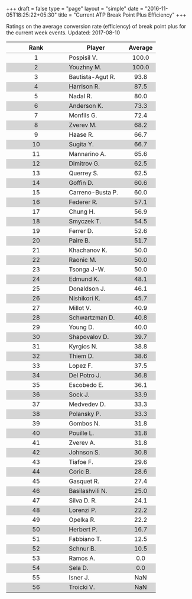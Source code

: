 +++
draft = false
type = "page" 
layout = "simple"
date = "2016-11-05T18:25:22+05:30"
title = "Current ATP Break Point Plus Efficiency"
+++


Ratings on the average conversion rate (efficiency) of break point plus for the current week events. Updated: 2017-08-10


<table class='gmisc_table' style='border-collapse: collapse; margin-top: 1em; margin-bottom: 1em;' >
<thead>
<tr>
<th style='border-bottom: 1px solid grey; border-top: 2px solid grey; text-align: center;'>Rank</th>
<th style='border-bottom: 1px solid grey; border-top: 2px solid grey; text-align: center;'>Player</th>
<th style='border-bottom: 1px solid grey; border-top: 2px solid grey; text-align: center;'>Average</th>
</tr>
</thead>
<tbody>
<tr>
<td style='width:40%; text-align: center;'>1</td>
<td style='width:40%; text-align: left;'>Pospisil V.</td>
<td style='width:40%; text-align: center;'>100.0</td>
</tr>
<tr style='background-color: #d6d6d6;'>
<td style='width:40%; background-color: #d6d6d6; text-align: center;'>2</td>
<td style='width:40%; background-color: #d6d6d6; text-align: left;'>Youzhny M.</td>
<td style='width:40%; background-color: #d6d6d6; text-align: center;'>100.0</td>
</tr>
<tr>
<td style='width:40%; text-align: center;'>3</td>
<td style='width:40%; text-align: left;'>Bautista-Agut R.</td>
<td style='width:40%; text-align: center;'>93.8</td>
</tr>
<tr style='background-color: #d6d6d6;'>
<td style='width:40%; background-color: #d6d6d6; text-align: center;'>4</td>
<td style='width:40%; background-color: #d6d6d6; text-align: left;'>Harrison R.</td>
<td style='width:40%; background-color: #d6d6d6; text-align: center;'>87.5</td>
</tr>
<tr>
<td style='width:40%; text-align: center;'>5</td>
<td style='width:40%; text-align: left;'>Nadal R.</td>
<td style='width:40%; text-align: center;'>80.0</td>
</tr>
<tr style='background-color: #d6d6d6;'>
<td style='width:40%; background-color: #d6d6d6; text-align: center;'>6</td>
<td style='width:40%; background-color: #d6d6d6; text-align: left;'>Anderson K.</td>
<td style='width:40%; background-color: #d6d6d6; text-align: center;'>73.3</td>
</tr>
<tr>
<td style='width:40%; text-align: center;'>7</td>
<td style='width:40%; text-align: left;'>Monfils G.</td>
<td style='width:40%; text-align: center;'>72.4</td>
</tr>
<tr style='background-color: #d6d6d6;'>
<td style='width:40%; background-color: #d6d6d6; text-align: center;'>8</td>
<td style='width:40%; background-color: #d6d6d6; text-align: left;'>Zverev M.</td>
<td style='width:40%; background-color: #d6d6d6; text-align: center;'>68.2</td>
</tr>
<tr>
<td style='width:40%; text-align: center;'>9</td>
<td style='width:40%; text-align: left;'>Haase R.</td>
<td style='width:40%; text-align: center;'>66.7</td>
</tr>
<tr style='background-color: #d6d6d6;'>
<td style='width:40%; background-color: #d6d6d6; text-align: center;'>10</td>
<td style='width:40%; background-color: #d6d6d6; text-align: left;'>Sugita Y.</td>
<td style='width:40%; background-color: #d6d6d6; text-align: center;'>66.7</td>
</tr>
<tr>
<td style='width:40%; text-align: center;'>11</td>
<td style='width:40%; text-align: left;'>Mannarino A.</td>
<td style='width:40%; text-align: center;'>65.6</td>
</tr>
<tr style='background-color: #d6d6d6;'>
<td style='width:40%; background-color: #d6d6d6; text-align: center;'>12</td>
<td style='width:40%; background-color: #d6d6d6; text-align: left;'>Dimitrov G.</td>
<td style='width:40%; background-color: #d6d6d6; text-align: center;'>62.5</td>
</tr>
<tr>
<td style='width:40%; text-align: center;'>13</td>
<td style='width:40%; text-align: left;'>Querrey S.</td>
<td style='width:40%; text-align: center;'>62.5</td>
</tr>
<tr style='background-color: #d6d6d6;'>
<td style='width:40%; background-color: #d6d6d6; text-align: center;'>14</td>
<td style='width:40%; background-color: #d6d6d6; text-align: left;'>Goffin D.</td>
<td style='width:40%; background-color: #d6d6d6; text-align: center;'>60.6</td>
</tr>
<tr>
<td style='width:40%; text-align: center;'>15</td>
<td style='width:40%; text-align: left;'>Carreno-Busta P.</td>
<td style='width:40%; text-align: center;'>60.0</td>
</tr>
<tr style='background-color: #d6d6d6;'>
<td style='width:40%; background-color: #d6d6d6; text-align: center;'>16</td>
<td style='width:40%; background-color: #d6d6d6; text-align: left;'>Federer R.</td>
<td style='width:40%; background-color: #d6d6d6; text-align: center;'>57.1</td>
</tr>
<tr>
<td style='width:40%; text-align: center;'>17</td>
<td style='width:40%; text-align: left;'>Chung H.</td>
<td style='width:40%; text-align: center;'>56.9</td>
</tr>
<tr style='background-color: #d6d6d6;'>
<td style='width:40%; background-color: #d6d6d6; text-align: center;'>18</td>
<td style='width:40%; background-color: #d6d6d6; text-align: left;'>Smyczek T.</td>
<td style='width:40%; background-color: #d6d6d6; text-align: center;'>54.5</td>
</tr>
<tr>
<td style='width:40%; text-align: center;'>19</td>
<td style='width:40%; text-align: left;'>Ferrer D.</td>
<td style='width:40%; text-align: center;'>52.6</td>
</tr>
<tr style='background-color: #d6d6d6;'>
<td style='width:40%; background-color: #d6d6d6; text-align: center;'>20</td>
<td style='width:40%; background-color: #d6d6d6; text-align: left;'>Paire B.</td>
<td style='width:40%; background-color: #d6d6d6; text-align: center;'>51.7</td>
</tr>
<tr>
<td style='width:40%; text-align: center;'>21</td>
<td style='width:40%; text-align: left;'>Khachanov K.</td>
<td style='width:40%; text-align: center;'>50.0</td>
</tr>
<tr style='background-color: #d6d6d6;'>
<td style='width:40%; background-color: #d6d6d6; text-align: center;'>22</td>
<td style='width:40%; background-color: #d6d6d6; text-align: left;'>Raonic M.</td>
<td style='width:40%; background-color: #d6d6d6; text-align: center;'>50.0</td>
</tr>
<tr>
<td style='width:40%; text-align: center;'>23</td>
<td style='width:40%; text-align: left;'>Tsonga J-W.</td>
<td style='width:40%; text-align: center;'>50.0</td>
</tr>
<tr style='background-color: #d6d6d6;'>
<td style='width:40%; background-color: #d6d6d6; text-align: center;'>24</td>
<td style='width:40%; background-color: #d6d6d6; text-align: left;'>Edmund K.</td>
<td style='width:40%; background-color: #d6d6d6; text-align: center;'>48.1</td>
</tr>
<tr>
<td style='width:40%; text-align: center;'>25</td>
<td style='width:40%; text-align: left;'>Donaldson J.</td>
<td style='width:40%; text-align: center;'>46.1</td>
</tr>
<tr style='background-color: #d6d6d6;'>
<td style='width:40%; background-color: #d6d6d6; text-align: center;'>26</td>
<td style='width:40%; background-color: #d6d6d6; text-align: left;'>Nishikori K.</td>
<td style='width:40%; background-color: #d6d6d6; text-align: center;'>45.7</td>
</tr>
<tr>
<td style='width:40%; text-align: center;'>27</td>
<td style='width:40%; text-align: left;'>Millot V.</td>
<td style='width:40%; text-align: center;'>40.9</td>
</tr>
<tr style='background-color: #d6d6d6;'>
<td style='width:40%; background-color: #d6d6d6; text-align: center;'>28</td>
<td style='width:40%; background-color: #d6d6d6; text-align: left;'>Schwartzman D.</td>
<td style='width:40%; background-color: #d6d6d6; text-align: center;'>40.8</td>
</tr>
<tr>
<td style='width:40%; text-align: center;'>29</td>
<td style='width:40%; text-align: left;'>Young D.</td>
<td style='width:40%; text-align: center;'>40.0</td>
</tr>
<tr style='background-color: #d6d6d6;'>
<td style='width:40%; background-color: #d6d6d6; text-align: center;'>30</td>
<td style='width:40%; background-color: #d6d6d6; text-align: left;'>Shapovalov D.</td>
<td style='width:40%; background-color: #d6d6d6; text-align: center;'>39.7</td>
</tr>
<tr>
<td style='width:40%; text-align: center;'>31</td>
<td style='width:40%; text-align: left;'>Kyrgios N.</td>
<td style='width:40%; text-align: center;'>38.8</td>
</tr>
<tr style='background-color: #d6d6d6;'>
<td style='width:40%; background-color: #d6d6d6; text-align: center;'>32</td>
<td style='width:40%; background-color: #d6d6d6; text-align: left;'>Thiem D.</td>
<td style='width:40%; background-color: #d6d6d6; text-align: center;'>38.6</td>
</tr>
<tr>
<td style='width:40%; text-align: center;'>33</td>
<td style='width:40%; text-align: left;'>Lopez F.</td>
<td style='width:40%; text-align: center;'>37.5</td>
</tr>
<tr style='background-color: #d6d6d6;'>
<td style='width:40%; background-color: #d6d6d6; text-align: center;'>34</td>
<td style='width:40%; background-color: #d6d6d6; text-align: left;'>Del Potro J.</td>
<td style='width:40%; background-color: #d6d6d6; text-align: center;'>36.8</td>
</tr>
<tr>
<td style='width:40%; text-align: center;'>35</td>
<td style='width:40%; text-align: left;'>Escobedo E.</td>
<td style='width:40%; text-align: center;'>36.1</td>
</tr>
<tr style='background-color: #d6d6d6;'>
<td style='width:40%; background-color: #d6d6d6; text-align: center;'>36</td>
<td style='width:40%; background-color: #d6d6d6; text-align: left;'>Sock J.</td>
<td style='width:40%; background-color: #d6d6d6; text-align: center;'>33.9</td>
</tr>
<tr>
<td style='width:40%; text-align: center;'>37</td>
<td style='width:40%; text-align: left;'>Medvedev D.</td>
<td style='width:40%; text-align: center;'>33.3</td>
</tr>
<tr style='background-color: #d6d6d6;'>
<td style='width:40%; background-color: #d6d6d6; text-align: center;'>38</td>
<td style='width:40%; background-color: #d6d6d6; text-align: left;'>Polansky P.</td>
<td style='width:40%; background-color: #d6d6d6; text-align: center;'>33.3</td>
</tr>
<tr>
<td style='width:40%; text-align: center;'>39</td>
<td style='width:40%; text-align: left;'>Gombos N.</td>
<td style='width:40%; text-align: center;'>31.8</td>
</tr>
<tr style='background-color: #d6d6d6;'>
<td style='width:40%; background-color: #d6d6d6; text-align: center;'>40</td>
<td style='width:40%; background-color: #d6d6d6; text-align: left;'>Pouille L.</td>
<td style='width:40%; background-color: #d6d6d6; text-align: center;'>31.8</td>
</tr>
<tr>
<td style='width:40%; text-align: center;'>41</td>
<td style='width:40%; text-align: left;'>Zverev A.</td>
<td style='width:40%; text-align: center;'>31.8</td>
</tr>
<tr style='background-color: #d6d6d6;'>
<td style='width:40%; background-color: #d6d6d6; text-align: center;'>42</td>
<td style='width:40%; background-color: #d6d6d6; text-align: left;'>Johnson S.</td>
<td style='width:40%; background-color: #d6d6d6; text-align: center;'>30.8</td>
</tr>
<tr>
<td style='width:40%; text-align: center;'>43</td>
<td style='width:40%; text-align: left;'>Tiafoe F.</td>
<td style='width:40%; text-align: center;'>29.6</td>
</tr>
<tr style='background-color: #d6d6d6;'>
<td style='width:40%; background-color: #d6d6d6; text-align: center;'>44</td>
<td style='width:40%; background-color: #d6d6d6; text-align: left;'>Coric B.</td>
<td style='width:40%; background-color: #d6d6d6; text-align: center;'>28.6</td>
</tr>
<tr>
<td style='width:40%; text-align: center;'>45</td>
<td style='width:40%; text-align: left;'>Gasquet R.</td>
<td style='width:40%; text-align: center;'>27.4</td>
</tr>
<tr style='background-color: #d6d6d6;'>
<td style='width:40%; background-color: #d6d6d6; text-align: center;'>46</td>
<td style='width:40%; background-color: #d6d6d6; text-align: left;'>Basilashvili N.</td>
<td style='width:40%; background-color: #d6d6d6; text-align: center;'>25.0</td>
</tr>
<tr>
<td style='width:40%; text-align: center;'>47</td>
<td style='width:40%; text-align: left;'>Silva D. R.</td>
<td style='width:40%; text-align: center;'>24.1</td>
</tr>
<tr style='background-color: #d6d6d6;'>
<td style='width:40%; background-color: #d6d6d6; text-align: center;'>48</td>
<td style='width:40%; background-color: #d6d6d6; text-align: left;'>Lorenzi P.</td>
<td style='width:40%; background-color: #d6d6d6; text-align: center;'>22.2</td>
</tr>
<tr>
<td style='width:40%; text-align: center;'>49</td>
<td style='width:40%; text-align: left;'>Opelka R.</td>
<td style='width:40%; text-align: center;'>22.2</td>
</tr>
<tr style='background-color: #d6d6d6;'>
<td style='width:40%; background-color: #d6d6d6; text-align: center;'>50</td>
<td style='width:40%; background-color: #d6d6d6; text-align: left;'>Herbert P.</td>
<td style='width:40%; background-color: #d6d6d6; text-align: center;'>16.7</td>
</tr>
<tr>
<td style='width:40%; text-align: center;'>51</td>
<td style='width:40%; text-align: left;'>Fabbiano T.</td>
<td style='width:40%; text-align: center;'>12.5</td>
</tr>
<tr style='background-color: #d6d6d6;'>
<td style='width:40%; background-color: #d6d6d6; text-align: center;'>52</td>
<td style='width:40%; background-color: #d6d6d6; text-align: left;'>Schnur B.</td>
<td style='width:40%; background-color: #d6d6d6; text-align: center;'>10.5</td>
</tr>
<tr>
<td style='width:40%; text-align: center;'>53</td>
<td style='width:40%; text-align: left;'>Ramos A.</td>
<td style='width:40%; text-align: center;'>0.0</td>
</tr>
<tr style='background-color: #d6d6d6;'>
<td style='width:40%; background-color: #d6d6d6; text-align: center;'>54</td>
<td style='width:40%; background-color: #d6d6d6; text-align: left;'>Sela D.</td>
<td style='width:40%; background-color: #d6d6d6; text-align: center;'>0.0</td>
</tr>
<tr>
<td style='width:40%; text-align: center;'>55</td>
<td style='width:40%; text-align: left;'>Isner J.</td>
<td style='width:40%; text-align: center;'>NaN</td>
</tr>
<tr style='background-color: #d6d6d6;'>
<td style='width:40%; background-color: #d6d6d6; border-bottom: 2px solid grey; text-align: center;'>56</td>
<td style='width:40%; background-color: #d6d6d6; border-bottom: 2px solid grey; text-align: left;'>Troicki V.</td>
<td style='width:40%; background-color: #d6d6d6; border-bottom: 2px solid grey; text-align: center;'>NaN</td>
</tr>
</tbody>
</table>
